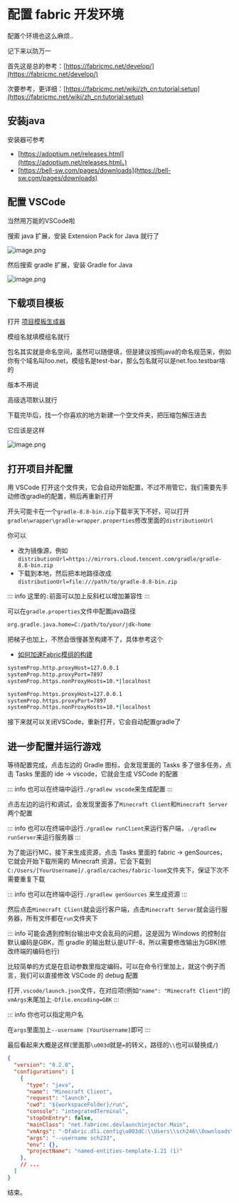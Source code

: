 # 配置 fabric 开发环境

配置个环境也这么麻烦..

记下来以防万一

首先这是总的参考：[https://fabricmc.net/develop/](https://fabricmc.net/develop/)

次要参考，更详细：[https://fabricmc.net/wiki/zh_cn:tutorial:setup](https://fabricmc.net/wiki/zh_cn:tutorial:setup)

## 安装java

安装器可参考

- [https://adoptium.net/releases.html](https://adoptium.net/releases.html。)
- [https://bell-sw.com/pages/downloads](https://bell-sw.com/pages/downloads)

## 配置 VSCode

当然用万能的VSCode啦

搜索 java 扩展，安装 Extension Pack for Java 就行了

![image.png](https://s2.loli.net/2024/08/18/cTEiZ7mH1VgYMKR.png)

然后搜索 gradle 扩展，安装 Gradle for Java

![image.png](https://s2.loli.net/2024/08/18/YDyFbcQ387ZvE9L.png)

## 下载项目模板

打开 [项目模板生成器](https://fabricmc.net/develop/template/)

模组名就填模组名就行

包名其实就是命名空间，虽然可以随便填，但是建议按照java的命名规范来，例如你有个域名叫foo.net，模组名是test-bar，那么包名就可以是net.foo.testbar啥的

版本不用说

高级选项默认就行

下载完毕后，找一个你喜欢的地方新建一个空文件夹，把压缩包解压进去

它应该是这样

![image.png](https://s2.loli.net/2024/08/18/A5MV7aNuzhlFkLH.png)

## 打开项目并配置

用 VSCode 打开这个文件夹，它会自动开始配置，不过不用管它，我们需要先手动修改gradle的配置，稍后再重新打开

开头可能卡在一个`gradle-8.8-bin.zip`下载半天下不好，可以打开`gradle\wrapper\gradle-wrapper.properties`修改里面的`distributionUrl`

你可以

- 改为镜像源，例如`distributionUrl=https://mirrors.cloud.tencent.com/gradle/gradle-8.8-bin.zip`
- 下载到本地，然后把本地路径改成`distributionUrl=file:///path/to/gradle-8.8-bin.zip`

::: info 这里的`:`前面可以加上反斜杠以增加兼容性
:::

可以在`gradle.properties`文件中配置java路径

```sh title="gradle.properties"
org.gradle.java.home=C:/path/to/your/jdk-home
```

把梯子也加上，不然会很慢甚至构建不了，具体参考这个

- [如何加速Fabric模组的构建](https://fabricmc.cn/2021/06/28/%E5%A6%82%E4%BD%95%E5%8A%A0%E9%80%9FFabric%E6%A8%A1%E7%BB%84%E7%9A%84%E6%9E%84%E5%BB%BA/)

```sh title="gradle.properties"
systemProp.http.proxyHost=127.0.0.1
systemProp.http.proxyPort=7897
systemProp.https.nonProxyHosts=10.*|localhost

systemProp.https.proxyHost=127.0.0.1
systemProp.https.proxyPort=7897
systemProp.https.nonProxyHosts=10.*|localhost
```

接下来就可以关闭VSCode，重新打开，它会自动配置gradle了

## 进一步配置并运行游戏

等待配置完成，点击左边的 Gradle 图标，会发现里面的 Tasks 多了很多任务，点击 Tasks 里面的 ide -> vscode，它就会生成 VSCode 的配置

::: info
也可以在终端中运行`./gradlew vscode`来生成配置
:::

点击左边的运行和调试，会发现里面多了`Minecraft Client`和`Minecraft Server`两个配置

::: info
也可以在终端中运行`./gradlew runClient`来运行客户端，`./gradlew runServer`来运行服务器
:::

为了能运行MC，接下来生成资源，点击 Tasks 里面的 fabric -> genSources，它就会开始下载所需的 Minecraft 资源，它会下载到`C:/Users/[YourUsername]/.gradle/caches/fabric-loom`文件夹下，保证下次不需要重复下载

::: info
也可以在终端中运行`./gradlew genSources` 来生成资源
:::

然后点击`Minecraft Client`就会运行客户端，点击`Minecraft Server`就会运行服务器，所有文件都在`run`文件夹下

::: info
可能会遇到控制台输出中文会乱码的问题，这是因为 Windows 的控制台默认编码是GBK，而 gradle 的输出默认是UTF-8，所以需要修改输出为GBK(修改终端的编码也行)

比较简单的方式是在启动参数里指定编码，可以在命令行里加上，就这个例子而言，我们可以直接修改 VSCode 的 debug 配置

打开`.vscode/launch.json`文件，在对应项(例如`"name": "Minecraft Client"`)的`vmArgs`末尾加上`-Dfile.encoding=GBK`
:::

::: info
你也可以指定用户名

在`args`里面加上`--username [YourUsername]`即可
:::

最后看起来大概是这样(里面那`\u003d`就是`=`的转义，路径的`\\`也可以替换成`/`)

```json
{
  "version": "0.2.0",
  "configurations": [
    {
      "type": "java",
      "name": "Minecraft Client",
      "request": "launch",
      "cwd": "${workspaceFolder}/run",
      "console": "integratedTerminal",
      "stopOnEntry": false,
      "mainClass": "net.fabricmc.devlaunchinjector.Main",
      "vmArgs": "-Dfabric.dli.config\u003dC:\\Users\\sch246\\Downloads\\named-entities-template-1.21@@0020(1)\\.gradle\\loom-cache\\launch.cfg -Dfabric.dli.env\u003dclient -Dfabric.dli.main\u003dnet.fabricmc.loader.impl.launch.knot.KnotClient -Dfile.encoding=GBK",
      "args": "--username sch233",
      "env": {},
      "projectName": "named-entities-template-1.21 (1)"
    },
    // ...
  ]
}
```

结束。